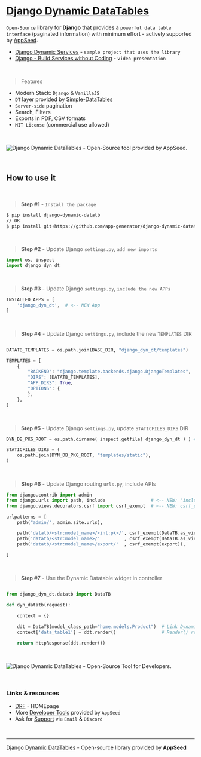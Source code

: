 # [Django Dynamic DataTables](https://appseed.us/developer-tools/django-dynamic-datatables/)

`Open-Source` library for **Django** that provides a `powerful data table interface` (paginated information) with minimum effort - actively supported by [AppSeed](https://appseed.us/).

- [Django Dynamic Services](https://github.com/app-generator/django-dynamic-services) - `sample project that uses the library`
- [Django - Build Services without Coding](https://www.youtube.com/watch?v=EtMCK5AmdQI) - `video presentation`

<br /> 

> Features

- Modern Stack: `Django` & `VanillaJS`
- `DT` layer provided by [Simple-DataTables](https://github.com/fiduswriter/Simple-DataTables)
- `Server-side` pagination
- Search, Filters
- Exports in PDF, CSV formats
- `MIT License` (commercial use allowed) 

<br />

![Django Dynamic DataTables - Open-Source tool provided by AppSeed.](https://user-images.githubusercontent.com/51070104/194712823-b8bf1a9e-f5d8-47b3-b7e6-a46a29f3acbe.gif)

<br />

## How to use it

<br />

> **Step #1** - `Install the package` 

```bash
$ pip install django-dynamic-datatb
// OR
$ pip install git+https://github.com/app-generator/django-dynamic-datatb.git
```

<br />

> **Step #2** - Update Django `settings.py`, `add new imports`

```python
import os, inspect
import django_dyn_dt
```

<br />

> **Step #3** - Update Django `settings.py`, `include the new APPs`

```python
INSTALLED_APPS = [
    'django_dyn_dt',  # <-- NEW App
]
```

<br />

> **Step #4** - Update Django `settings.py`, include the new `TEMPLATES` DIR

```python

DATATB_TEMPLATES = os.path.join(BASE_DIR, "django_dyn_dt/templates")   # <-- NEW Templates Include

TEMPLATES = [
    {
        "BACKEND": "django.template.backends.django.DjangoTemplates",
        "DIRS": [DATATB_TEMPLATES],                                    # <-- NEW Include
        "APP_DIRS": True,
        "OPTIONS": {
        },
    },
]
```

<br />

> **Step #5** - Update Django `settings.py`, update `STATICFILES_DIRS` DIR

```python 
DYN_DB_PKG_ROOT = os.path.dirname( inspect.getfile( django_dyn_dt ) ) # <-- NEW App

STATICFILES_DIRS = (
    os.path.join(DYN_DB_PKG_ROOT, "templates/static"),
)
```

<br />


> **Step #6** -  Update Django routing `urls.py`, include APIs 

```python
from django.contrib import admin
from django.urls import path, include                 # <-- NEW: 'include` directive added
from django.views.decorators.csrf import csrf_exempt  # <-- NEW: csrf_exempt required 

urlpatterns = [
    path("admin/", admin.site.urls),

    path('datatb/<str:model_name>/<int:pk>/', csrf_exempt(DataTB.as_view())),  # <-- NEW: (Used by Dynamic DataTables)
    path('datatb/<str:model_name>/'         , csrf_exempt(DataTB.as_view())),  # <-- NEW: (Used by Dynamic DataTables)
    path('datatb/<str:model_name>/export/'  , csrf_exempt(export)),            # <-- NEW: (Used by Dynamic DataTables)

]    
```    

<br />

> **Step #7** - Use the Dynamic Datatable widget in controller

```python

from django_dyn_dt.datatb import DataTB

def dyn_datatb(request):

    context = {} 
        
    ddt = DataTB(model_class_path="home.models.Product")  # Link Dynamic view to a Model (full path)
    context['data_table1'] = ddt.render()                 # Render() returns the dynamic widget

    return HttpResponse(ddt.render())

```

<br />

![Django Dynamic DataTables - Open-Source Tool for Developers.](https://user-images.githubusercontent.com/51070104/194706034-b691226d-f9fa-4c05-a828-fc947670c573.jpg)

<br />

### Links & resources 

- [DRF](https://www.django-rest-framework.org/) - HOMEpage
- More [Developer Tools](https://appseed.us/developer-tools/) provided by `AppSeed`
- Ask for [Support](https://appseed.us/support/) via `Email` & `Discord` 

<br />

---
[Django Dynamic DataTables](https://appseed.us/developer-tools/django-dynamic-datatables/) - Open-source library provided by **[AppSeed](https://appseed.us/)**
